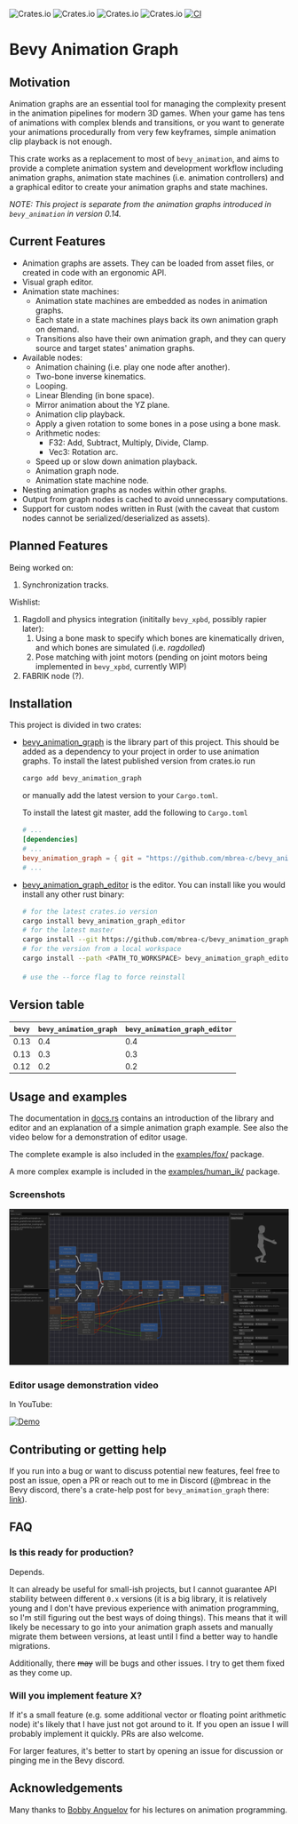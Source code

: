 ![Crates.io](https://img.shields.io/crates/v/bevy_animation_graph) ![Crates.io](https://img.shields.io/crates/d/bevy_animation_graph)
![Crates.io](https://img.shields.io/crates/v/bevy_animation_graph_editor) ![Crates.io](https://img.shields.io/crates/d/bevy_animation_graph_editor)
[![CI](https://github.com/mbrea-c/bevy_animation_graph/actions/workflows/ci.yaml/badge.svg)](https://github.com/mbrea-c/bevy_animation_graph/actions/workflows/ci.yaml)

# Bevy Animation Graph

## Motivation

Animation graphs are an essential tool for managing the complexity present in
the animation pipelines for modern 3D games. When your game has tens of
animations with complex blends and transitions, or you want to generate
your animations procedurally from very few keyframes, simple animation
clip playback is not enough.

This crate works as a replacement to most of `bevy_animation`, and aims to
provide a complete animation system and development workflow including
animation graphs, animation state machines (i.e. animation controllers)
and a graphical editor to create your animation graphs and state machines. 

_NOTE: This project is separate from the animation graphs introduced in `bevy_animation`
in version 0.14._

## Current Features

- Animation graphs are assets. They can be loaded from asset files, or created in code with an ergonomic API.
- Visual graph editor.
- Animation state machines:
  - Animation state machines are embedded as nodes in animation graphs.
  - Each state in a state machines plays back its own animation graph on demand.
  - Transitions also have their own animation graph, and they can query source
    and target states' animation graphs.
- Available nodes:
  - Animation chaining (i.e. play one node after another).
  - Two-bone inverse kinematics.
  - Looping.
  - Linear Blending (in bone space).
  - Mirror animation about the YZ plane.
  - Animation clip playback.
  - Apply a given rotation to some bones in a pose using a bone mask.
  - Arithmetic nodes:
    - F32: Add, Subtract, Multiply, Divide, Clamp.
    - Vec3: Rotation arc.
  - Speed up or slow down animation playback.
  - Animation graph node.
  - Animation state machine node.
- Nesting animation graphs as nodes within other graphs.
- Output from graph nodes is cached to avoid unnecessary computations.
- Support for custom nodes written in Rust (with the caveat that custom nodes cannot be serialized/deserialized as assets).

## Planned Features

Being worked on:

1. Synchronization tracks.

Wishlist:

1. Ragdoll and physics integration (inititally `bevy_xpbd`, possibly rapier later):
   1. Using a bone mask to specify which bones are kinematically driven, and which bones are simulated (i.e. _ragdolled_)
   2. Pose matching with joint motors (pending on joint motors being implemented in `bevy_xpbd`, currently WIP)
1. FABRIK node (?).

## Installation

This project is divided in two crates:

- [bevy_animation_graph](https://crates.io/crates/bevy_animation_graph) is the
  library part of this project. This should be added as a dependency to your
  project in order to use animation graphs. To install the latest published version from crates.io run

  ```bash
  cargo add bevy_animation_graph
  ```

  or manually add the latest version to your `Cargo.toml`.

  To install the latest git master, add the following to `Cargo.toml`

  ```toml
  # ...
  [dependencies]
  # ...
  bevy_animation_graph = { git = "https://github.com/mbrea-c/bevy_animation_graph.git" }
  # ...
  ```

- [bevy_animation_graph_editor](https://crates.io/crates/bevy_animation_graph_editor)
  is the editor. You can install like you would install any other rust binary:

  ```bash
  # for the latest crates.io version
  cargo install bevy_animation_graph_editor
  # for the latest master
  cargo install --git https://github.com/mbrea-c/bevy_animation_graph bevy_animation_graph_editor
  # for the version from a local workspace
  cargo install --path <PATH_TO_WORKSPACE> bevy_animation_graph_editor

  # use the --force flag to force reinstall
  ```

## Version table

| `bevy` | `bevy_animation_graph` | `bevy_animation_graph_editor` |
| ------ | ---------------------- | ----------------------------- |
| 0.13   | 0.4                    | 0.4                           |
| 0.13   | 0.3                    | 0.3                           |
| 0.12   | 0.2                    | 0.2                           |

## Usage and examples

The documentation in [docs.rs](https://docs.rs/bevy_animation_graph) contains an
introduction of the library and editor and an explanation of a simple animation graph example.
See also the video below for a demonstration of editor usage.

The complete example is also included in the
[examples/fox/](examples/fox/examples/fox.rs) package.

A more complex example is included in the [examples/human_ik/](examples/human_ik/examples/human_ik.rs) package.

### Screenshots

![Locomotion graph example](locomotion_graph.png)

### Editor usage demonstration video

In YouTube:

[![Demo](https://img.youtube.com/vi/q-JBSQJIcX0/hqdefault.jpg)](https://www.youtube.com/watch?v=q-JBSQJIcX0)

## Contributing or getting help

If you run into a bug or want to discuss potential new features, feel free to post an issue, open a PR or reach out to me in Discord
(@mbreac in the Bevy discord, there's a crate-help post for `bevy_animation_graph` there: [link](https://discord.com/channels/691052431525675048/1202998277482479616)).

## FAQ

### Is this ready for production?

Depends.

It can already be useful for small-ish projects, but I cannot guarantee
API stability between different `0.x` versions (it is a big library, it is
relatively young and I don't have previous experience with animation programming,
so I'm still figuring out the best ways of doing things).
This means that it will likely be necessary to go into your animation graph
assets and manually migrate them between versions, at least until I find a
better way to handle migrations.

Additionally, there ~~may~~ will be bugs and other issues. I try to get them
fixed as they come up.

### Will you implement feature X?

If it's a small feature (e.g. some additional vector or floating point
arithmetic node) it's likely that I have just not got around to it. If you
open an issue I will probably implement it quickly. PRs are also welcome.

For larger features, it's better to start by opening an issue for discussion or
pinging me in the Bevy discord.

## Acknowledgements

Many thanks to [Bobby Anguelov](https://www.youtube.com/@BobbyAnguelov) for his lectures on animation programming.
